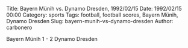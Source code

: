 Title: Bayern Münih vs. Dynamo Dresden, 1992/02/15
Date: 1992/02/15 00:00
Category: sports
Tags: football, football scores, Bayern Münih, Dynamo Dresden
Slug: bayern-munih-vs-dynamo-dresden
Author: carbonero


Bayern Münih 1 - 2 Dynamo Dresden
